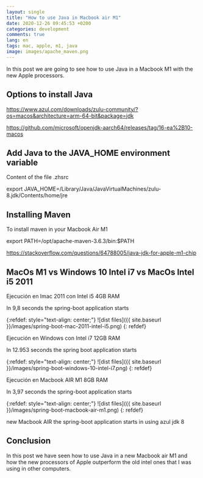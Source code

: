 ```yaml
---
layout: single
title: "How to use Java in Macbook air M1"
date: 2020-12-26 09:45:53 +0200
categories: development
comments: true
lang: en
tags: mac, apple, m1, java
image: images/apache_maven.png
---
```


In this post we are going to see how to use Java in a Macbook M1 with the new Apple processors.

Options to install Java
--------------------------
https://www.azul.com/downloads/zulu-community/?os=macos&architecture=arm-64-bit&package=jdk

https://github.com/microsoft/openjdk-aarch64/releases/tag/16-ea%2B10-macos

Add Java to the JAVA_HOME environment variable
-----------------------------------------------------
Content of the file .zhsrc

export JAVA_HOME=/Library/Java/JavaVirtualMachines/zulu-8.jdk/Contents/home/jre

Installing Maven
----------------------------
To install maven in your Macbook Air M1

export PATH=/opt/apache-maven-3.6.3/bin:$PATH

https://stackoverflow.com/questions/64788005/java-jdk-for-apple-m1-chip

MacOs M1 vs Windows 10 Intel i7 vs MacOs Intel i5 2011 
--------------------------------------------------------

Ejecución en Imac 2011 con Intel i5 4GB RAM 

In 9,8 seconds the spring-boot application starts

{:refdef: style="text-align: center;"}
![dist files]({{ site.baseurl }}/images/spring-boot-mac-2011-intel-i5.png)
{: refdef}

Ejecución en Windows con Intel i7 12GB RAM

In 12.953 seconds the spring boot application starts

{:refdef: style="text-align: center;"}
![dist files]({{ site.baseurl }}/images/spring-boot-windows-10-intel-i7.png)
{: refdef}

Ejecución en Macbook AIR M1 8GB RAM

In 3,97 seconds the spring-boot application starts  

{:refdef: style="text-align: center;"}
![dist files]({{ site.baseurl }}/images/spring-boot-macbook-air-m1.png)
{: refdef}

new Macbook AIR the spring-boot application starts in using azul jdk 8

Conclusion
--------------
In this post we have seen how to use Java in a new Macbook air M1 and how the new processors of Apple outperform the old intel ones that I was using in other computers.